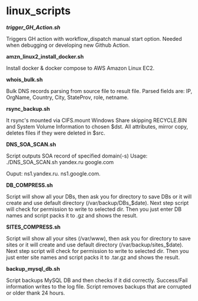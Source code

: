 # linux_scripts

***trigger_GH_Action.sh***

Triggers GH action with workflow_dispatch manual start option. Needed when debugging or developing new Github Action.

**amzn_linux2_install_docker.sh**

Install docker & docker compose to AWS Amazon Linux EC2.

**whois_bulk.sh**

Bulk DNS records parsing from source file to result file. Parsed fields are: IP, OrgName, Country, City, StateProv, role, netname.

**rsync_backup.sh**

It rsync's mounted via CIFS.mount Windows Share skipping RECYCLE.BIN and System Volume Information to chosen $dst. All attributes, mirror copy, deletes files if they were deleted in $src.

**DNS_SOA_SCAN.sh**

Script outputs SOA record of specified domain(-s)
Usage:
./DNS_SOA_SCAN.sh yandex.ru google.com

Ouput:
ns1.yandex.ru.
ns1.google.com.

**DB_COMPRESS.sh**

Script will show all your DBs, then ask you for directory to save DBs or it will create and use default directory (/var/backup/DBs_$date). 
Next step script will check for permission to write to selected dir. Then you just enter DB names and script packs it to .gz and shows the result.

**SITES_COMPRESS.sh**

Script will show all your sites (/var/www), then ask you for directory to save sites or it will create and use default directory (/var/backup/sites_$date). 
Next step script will check for permission to write to selected dir. Then you just enter site names and script packs it to .tar.gz and shows the result.

**backup_mysql_db.sh**

Script backups MySQL DB and then checks if it did correctly. Success/Fail information writes to the log file. Script removes backups that are corrupted or older thank 24 hours.
